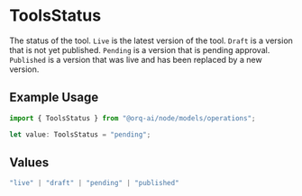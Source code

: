 # ToolsStatus

The status of the tool. `Live` is the latest version of the tool. `Draft` is a version that is not yet published. `Pending` is a version that is pending approval. `Published` is a version that was live and has been replaced by a new version.

## Example Usage

```typescript
import { ToolsStatus } from "@orq-ai/node/models/operations";

let value: ToolsStatus = "pending";
```

## Values

```typescript
"live" | "draft" | "pending" | "published"
```